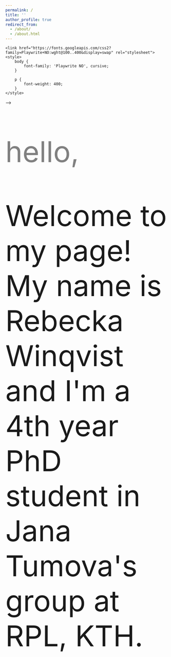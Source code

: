 ```yaml
---
permalink: /
title: ''
author_profile: true
redirect_from: 
  - /about/
  - /about.html
---
```

<!---
<head>
    <!-- Google Fonts Link -->
    <link href="https://fonts.googleapis.com/css2?family=Playwrite+NO:wght@100..400&display=swap" rel="stylesheet">
    <style>
        body {
            font-family: 'Playwrite NO', cursive;
        }

        p {
            font-weight: 400;
        }
    </style>
</head>
-->

<p style="font-size: 90px; color: grey;"> hello, </p>

<p style="font-size: 90px;"> Welcome to my page! My name is Rebecka Winqvist and I'm a 4th year PhD student in Jana Tumova's group at RPL, KTH. </p>



